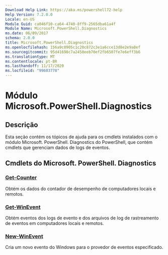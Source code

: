 ```yaml
---
Download Help Link: https://aka.ms/powershell72-help
Help Version: 7.2.0.0
Locale: en-US
Module Guid: ca046f10-ca64-4740-8ff9-2565dba61a4f
Module Name: Microsoft.PowerShell.Diagnostics
ms.date: 06/09/2017
schema: 2.0.0
title: Microsoft.PowerShell.Diagnostics
ms.openlocfilehash: 156a9c8905c1c20c872c3e1a6cce13d8e2e9a8ef
ms.sourcegitcommit: 95d41698c7a2450eeb70ef2fb6507fe7e6eff3b6
ms.translationtype: MT
ms.contentlocale: pt-BR
ms.lasthandoff: 11/17/2020
ms.locfileid: "99603778"
---
```

# Módulo Microsoft.PowerShell.Diagnostics

## Descrição

Esta seção contém os tópicos de ajuda para os cmdlets instalados com o módulo Microsoft. PowerShell. Diagnostics do PowerShell, que contém cmdlets que gerenciam dados de logs de eventos.

## Cmdlets do Microsoft. PowerShell. Diagnostics

### [Get-Counter](Get-Counter.md)
Obtém os dados do contador de desempenho de computadores locais e remotos.

### [Get-WinEvent](Get-WinEvent.md)
Obtém eventos dos logs de evento e dos arquivos de log de rastreamento de eventos em computadores locais e remotos.

### [New-WinEvent](New-WinEvent.md)
Cria um novo evento do Windows para o provedor de eventos especificado.

